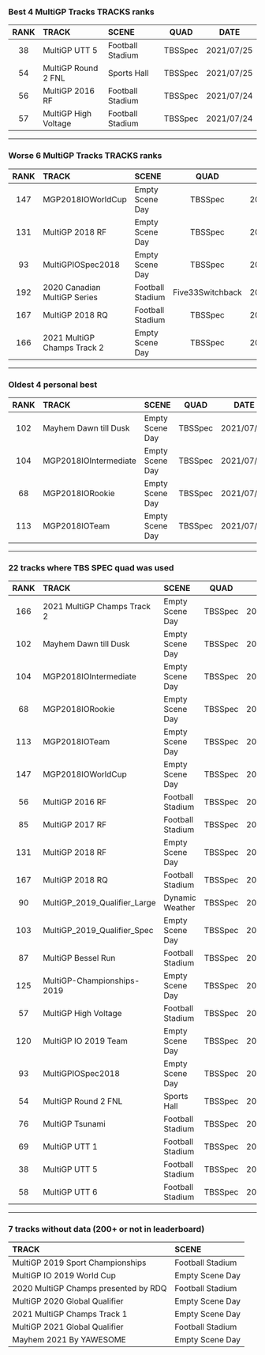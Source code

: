 ### Best 4 MultiGP Tracks TRACKS ranks
|RANK|TRACK|SCENE|QUAD|DATE|
|:---:|:---|:---|:---:|:---:|
|38|MultiGP UTT 5|Football Stadium|TBSSpec|2021/07/25|
|54|MultiGP Round 2 FNL|Sports Hall|TBSSpec|2021/07/25|
|56|MultiGP 2016 RF|Football Stadium|TBSSpec|2021/07/24|
|57|MultiGP High Voltage|Football Stadium|TBSSpec|2021/07/24|
---
### Worse 6 MultiGP Tracks TRACKS ranks
|RANK|TRACK|SCENE|QUAD|DATE|
|:---:|:---|:---|:---:|:---:|
|147|MGP2018IOWorldCup|Empty Scene Day|TBSSpec|2021/07/18|
|131|MultiGP 2018 RF|Empty Scene Day|TBSSpec|2021/07/24|
|93|MultiGPIOSpec2018|Empty Scene Day|TBSSpec|2021/07/25|
|192|2020 Canadian MultiGP Series|Football Stadium|Five33Switchback|2022/03/21|
|167|MultiGP 2018 RQ|Football Stadium|TBSSpec|2021/07/24|
|166|2021 MultiGP Champs Track 2|Empty Scene Day|TBSSpec|2022/01/04|
---
### Oldest 4 personal best
|RANK|TRACK|SCENE|QUAD|DATE|
|:---:|:---|:---|:---:|:---:|
|102|Mayhem Dawn till Dusk|Empty Scene Day|TBSSpec|2021/07/18|
|104|MGP2018IOIntermediate|Empty Scene Day|TBSSpec|2021/07/18|
|68|MGP2018IORookie|Empty Scene Day|TBSSpec|2021/07/18|
|113|MGP2018IOTeam|Empty Scene Day|TBSSpec|2021/07/18|
---
### 22 tracks where TBS SPEC quad was used
|RANK|TRACK|SCENE|QUAD|DATE|
|:---:|:---|:---|:---:|:---:|
|166|2021 MultiGP Champs Track 2|Empty Scene Day|TBSSpec|2022/01/04|
|102|Mayhem Dawn till Dusk|Empty Scene Day|TBSSpec|2021/07/18|
|104|MGP2018IOIntermediate|Empty Scene Day|TBSSpec|2021/07/18|
|68|MGP2018IORookie|Empty Scene Day|TBSSpec|2021/07/18|
|113|MGP2018IOTeam|Empty Scene Day|TBSSpec|2021/07/18|
|147|MGP2018IOWorldCup|Empty Scene Day|TBSSpec|2021/07/18|
|56|MultiGP 2016 RF|Football Stadium|TBSSpec|2021/07/24|
|85|MultiGP 2017 RF|Football Stadium|TBSSpec|2022/01/11|
|131|MultiGP 2018 RF|Empty Scene Day|TBSSpec|2021/07/24|
|167|MultiGP 2018 RQ|Football Stadium|TBSSpec|2021/07/24|
|90|MultiGP_2019_Qualifier_Large|Dynamic Weather|TBSSpec|2022/01/30|
|103|MultiGP_2019_Qualifier_Spec|Empty Scene Day|TBSSpec|2021/07/25|
|87|MultiGP Bessel Run|Football Stadium|TBSSpec|2021/07/24|
|125|MultiGP-Championships-2019|Empty Scene Day|TBSSpec|2021/07/25|
|57|MultiGP High Voltage|Football Stadium|TBSSpec|2021/07/24|
|120|MultiGP IO 2019 Team|Empty Scene Day|TBSSpec|2021/07/24|
|93|MultiGPIOSpec2018|Empty Scene Day|TBSSpec|2021/07/25|
|54|MultiGP Round 2 FNL|Sports Hall|TBSSpec|2021/07/25|
|76|MultiGP Tsunami|Football Stadium|TBSSpec|2021/07/25|
|69|MultiGP UTT 1|Football Stadium|TBSSpec|2021/07/25|
|38|MultiGP UTT 5|Football Stadium|TBSSpec|2021/07/25|
|58|MultiGP UTT 6|Football Stadium|TBSSpec|2021/07/25|
---
### 7 tracks without data (200+ or not in leaderboard)
|TRACK|SCENE|
|:---|:---|
|MultiGP 2019 Sport Championships|Football Stadium|
|MultiGP IO 2019 World Cup|Empty Scene Day|
|2020 MultiGP Champs presented by RDQ|Football Stadium|
|MultiGP 2020 Global Qualifier|Empty Scene Day|
|2021 MultiGP Champs Track 1|Empty Scene Day|
|MultiGP 2021 Global Qualifier|Football Stadium|
|Mayhem 2021 By YAWESOME|Empty Scene Day|
